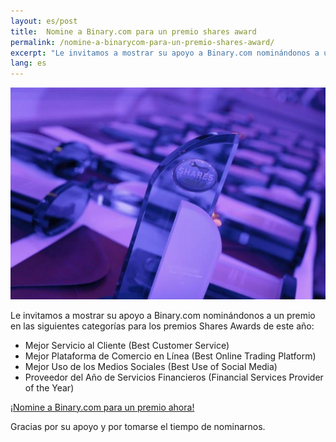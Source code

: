 ```yaml
---
layout: es/post
title:  Nomine a Binary.com para un premio shares award
permalink: /nomine-a-binarycom-para-un-premio-shares-award/
excerpt: "Le invitamos a mostrar su apoyo a Binary.com nominándonos a un premio en las siguientes categorías para los premios Shares Awards de este año..."
lang: es
---
```


![](/images/sharesAward2015.png)

Le invitamos a mostrar su apoyo a Binary.com nominándonos a un premio en las siguientes categorías para los premios Shares Awards de este año:

* Mejor Servicio al Cliente (Best Customer Service)
* Mejor Plataforma de Comercio en Línea (Best Online Trading Platform)
* Mejor Uso de los Medios Sociales (Best Use of Social Media)
* Proveedor del Año de Servicios Financieros (Financial Services Provider of the Year)

[¡Nomine a Binary.com para un premio ahora!](http://info.binary.com/sharesawards15)

Gracias por su apoyo y por tomarse el tiempo de nominarnos.
